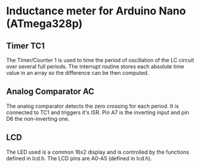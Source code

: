 # Inductance meter for Arduino Nano (ATmega328p)

## Timer TC1
The Timer/Counter 1 is used to time the period of oscillation
of the LC circuit over several full periods.
The interrupt routine stores each absolute time value
in an array so the difference can be then computed.

## Analog Comparator AC
The analog comparator detects the zero crossing for each period.
It is connected to TC1 and triggers it's ISR.
Pin A7 is the inverting input and pin D6 the non-inverting one.

## LCD
The LED used is a common 16x2 display and is controlled by the
functions defined in lcd.h.
The LCD pins are A0-A5 (defined in lcd.h).
